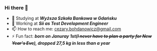 ### Hi there 👋
- :school: Studying at ***Wyższa Szkoła Bankowa w Gdańsku***
- :office: Working at ***Sii as Test Development Engineer***
- 📫 How to reach me: cezary.bohdanowicz@gmail.com
- ⚡ Fun fact: 
***born on Januray 1st(~~I never have to plan a party for New Year's Eve~~), 
dropped 27,5 kg in less than a year***

<!--
**Czarek98/Czarek98** is a ✨ _special_ ✨ repository because its `README.md` (this file) appears on your GitHub profile.



-->
